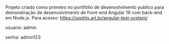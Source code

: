 Projeto criado como primeiro no portifólio de desenvolvimento publico para demonstração de desenvolvimento de front-end Angular 19 com back-end em Node.js. 
Para acesso: https://sophts.art.br/angular-test-system/

usuario:
admin

senha:
admin123
